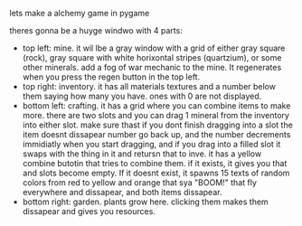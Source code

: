 lets make a alchemy game in pygame

theres gonna be a huyge windwo with 4 parts:


- top left: mine. it wil lbe a gray window with a grid of either gray square (rock), gray square with white horixontal stripes (quartzium), or some other minerals. add a fog of war mechanic to the mine. It regenerates when you press the regen button in the top left.
- top right: inventory. it has all materials textures and a number below them saying how many you have. ones with 0 are not displayed.
- bottom left: crafting. it has a grid where you can combine items to make more. there are two slots and you can drag 1 mineral from the inventory into either slot. make sure thast if you dont finish dragging into a slot the item doesnt dissapear number go back up, and the number decrements immidiatly when you start dragging, and if you drag into a filled slot it swaps with the thing in it and retursn that to inve. it has a yellow combine butotin that tries to combine them. if it exists, it gives you that and slots become empty. If it doesnt exist, it spawns 15 texts of random colors from red to yellow and orange that sya "BOOM!" that fly everywhere and dissapear, and both items dissapear.
- bottom right: garden. plants grow here. clicking them makes them dissapear and gives you resources. 